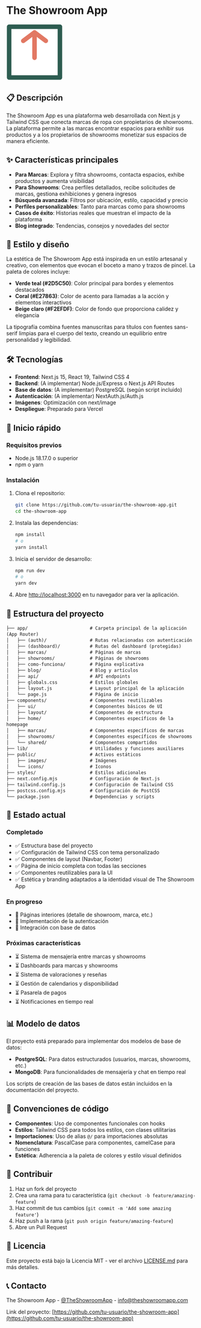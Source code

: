 # The Showroom App

<img src="public/images/logo.svg" alt="The Showroom App Logo" width="150" height="150"/>

## 📋 Descripción

The Showroom App es una plataforma web desarrollada con Next.js y Tailwind CSS que conecta marcas de ropa con propietarios de showrooms. La plataforma permite a las marcas encontrar espacios para exhibir sus productos y a los propietarios de showrooms monetizar sus espacios de manera eficiente.

## ✨ Características principales

- **Para Marcas**: Explora y filtra showrooms, contacta espacios, exhibe productos y aumenta visibilidad
- **Para Showrooms**: Crea perfiles detallados, recibe solicitudes de marcas, gestiona exhibiciones y genera ingresos
- **Búsqueda avanzada**: Filtros por ubicación, estilo, capacidad y precio
- **Perfiles personalizables**: Tanto para marcas como para showrooms
- **Casos de éxito**: Historias reales que muestran el impacto de la plataforma
- **Blog integrado**: Tendencias, consejos y novedades del sector

## 🎨 Estilo y diseño

La estética de The Showroom App está inspirada en un estilo artesanal y creativo, con elementos que evocan el boceto a mano y trazos de pincel. La paleta de colores incluye:

- **Verde teal (#2D5C50)**: Color principal para bordes y elementos destacados
- **Coral (#E27863)**: Color de acento para llamadas a la acción y elementos interactivos
- **Beige claro (#F2EFDF)**: Color de fondo que proporciona calidez y elegancia

La tipografía combina fuentes manuscritas para títulos con fuentes sans-serif limpias para el cuerpo del texto, creando un equilibrio entre personalidad y legibilidad.

## 🛠️ Tecnologías

- **Frontend**: Next.js 15, React 19, Tailwind CSS 4
- **Backend**: (A implementar) Node.js/Express o Next.js API Routes
- **Base de datos**: (A implementar) PostgreSQL (según script incluido)
- **Autenticación**: (A implementar) NextAuth.js/Auth.js
- **Imágenes**: Optimización con next/image
- **Despliegue**: Preparado para Vercel

## 🚀 Inicio rápido

### Requisitos previos

- Node.js 18.17.0 o superior
- npm o yarn

### Instalación

1. Clona el repositorio:
   ```bash
   git clone https://github.com/tu-usuario/the-showroom-app.git
   cd the-showroom-app
   ```

2. Instala las dependencias:
   ```bash
   npm install
   # o
   yarn install
   ```

3. Inicia el servidor de desarrollo:
   ```bash
   npm run dev
   # o
   yarn dev
   ```

4. Abre [http://localhost:3000](http://localhost:3000) en tu navegador para ver la aplicación.

## 📁 Estructura del proyecto

```
├── app/                       # Carpeta principal de la aplicación (App Router)
│   ├── (auth)/                # Rutas relacionadas con autenticación
│   ├── (dashboard)/           # Rutas del dashboard (protegidas)
│   ├── marcas/                # Páginas de marcas
│   ├── showrooms/             # Páginas de showrooms
│   ├── como-funciona/         # Página explicativa
│   ├── blog/                  # Blog y artículos
│   ├── api/                   # API endpoints
│   ├── globals.css            # Estilos globales
│   ├── layout.js              # Layout principal de la aplicación
│   └── page.js                # Página de inicio
├── components/                # Componentes reutilizables
│   ├── ui/                    # Componentes básicos de UI
│   ├── layout/                # Componentes de estructura
│   ├── home/                  # Componentes específicos de la homepage
│   ├── marcas/                # Componentes específicos de marcas
│   ├── showrooms/             # Componentes específicos de showrooms
│   └── shared/                # Componentes compartidos
├── lib/                       # Utilidades y funciones auxiliares
├── public/                    # Activos estáticos
│   ├── images/                # Imágenes
│   └── icons/                 # Iconos
├── styles/                    # Estilos adicionales
├── next.config.mjs            # Configuración de Next.js
├── tailwind.config.js         # Configuración de Tailwind CSS
├── postcss.config.mjs         # Configuración de PostCSS
└── package.json               # Dependencias y scripts
```

## 🎯 Estado actual

### Completado
- ✅ Estructura base del proyecto
- ✅ Configuración de Tailwind CSS con tema personalizado
- ✅ Componentes de layout (Navbar, Footer)
- ✅ Página de inicio completa con todas las secciones
- ✅ Componentes reutilizables para la UI
- ✅ Estética y branding adaptados a la identidad visual de The Showroom App

### En progreso
- 🔄 Páginas interiores (detalle de showroom, marca, etc.)
- 🔄 Implementación de la autenticación
- 🔄 Integración con base de datos

### Próximas características
- ⏳ Sistema de mensajería entre marcas y showrooms
- ⏳ Dashboards para marcas y showrooms
- ⏳ Sistema de valoraciones y reseñas
- ⏳ Gestión de calendarios y disponibilidad
- ⏳ Pasarela de pagos
- ⏳ Notificaciones en tiempo real

## 📊 Modelo de datos

El proyecto está preparado para implementar dos modelos de base de datos:

- **PostgreSQL**: Para datos estructurados (usuarios, marcas, showrooms, etc.)
- **MongoDB**: Para funcionalidades de mensajería y chat en tiempo real

Los scripts de creación de las bases de datos están incluidos en la documentación del proyecto.

## 📝 Convenciones de código

- **Componentes**: Uso de componentes funcionales con hooks
- **Estilos**: Tailwind CSS para todos los estilos, con clases utilitarias
- **Importaciones**: Uso de alias `@/` para importaciones absolutas
- **Nomenclatura**: PascalCase para componentes, camelCase para funciones
- **Estética**: Adherencia a la paleta de colores y estilo visual definidos

## 🤝 Contribuir

1. Haz un fork del proyecto
2. Crea una rama para tu característica (`git checkout -b feature/amazing-feature`)
3. Haz commit de tus cambios (`git commit -m 'Add some amazing feature'`)
4. Haz push a la rama (`git push origin feature/amazing-feature`)
5. Abre un Pull Request

## 📄 Licencia

Este proyecto está bajo la Licencia MIT - ver el archivo [LICENSE.md](LICENSE.md) para más detalles.

## 📞 Contacto

The Showroom App - [@TheShowroomApp](https://twitter.com/TheShowroomApp) - info@theshowroomapp.com

Link del proyecto: [https://github.com/tu-usuario/the-showroom-app](https://github.com/tu-usuario/the-showroom-app)